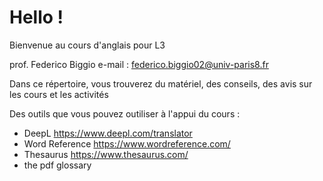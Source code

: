 # Hello !

Bienvenue au cours d'anglais pour L3

prof. Federico Biggio e-mail : federico.biggio02@univ-paris8.fr

Dans ce répertoire, vous trouverez du matériel, des conseils, des avis sur les cours et les activités

Des outils que vous pouvez outiliser à l'appui du cours :
* DeepL https://www.deepl.com/translator
* Word Reference https://www.wordreference.com/
* Thesaurus https://www.thesaurus.com/
* the pdf glossary
